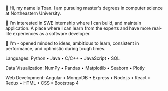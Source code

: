 👋 Hi, my name is Toan. I am pursuing master's degrees in computer science at Northeastern University.

👀 I’m interested in SWE internship where I can build, and maintain application. A place where I can learn from the experts and have more real-life experiences as a software developer.

🌱 I'm - opened minded to ideas, ambitious to learn, consistent in performance, and optimistic during tough times.

Languages: Python • Java • C/C++ • JavaScript • SQL

Data Visualization: NumPy • Pandas • Matplotlib • Seaborn • Plotly

Web Development: Angular • MongoDB • Express • Node.js • React • Redux • HTML • CSS • Bootstrap 4


<!---
toanvang/toanvang is a ✨ special ✨ repository because its `README.md` (this file) appears on your GitHub profile.
You can click the Preview link to take a look at your changes.
--->
